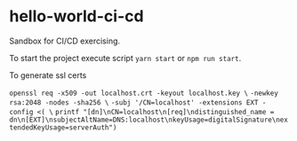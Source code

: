 # hello-world-ci-cd

Sandbox for CI/CD exercising.

<p>To start the project execute script <code>yarn start</code> or <code>npm run start</code>.</p>

<p>To generate ssl certs</p>
<code>openssl req -x509 -out localhost.crt -keyout localhost.key \</code>
<code>-newkey rsa:2048 -nodes -sha256 \</code>
<code>-subj '/CN=localhost' -extensions EXT -config <( \</code>
<code>printf "[dn]\nCN=localhost\n[req]\ndistinguished_name = dn\n[EXT]\nsubjectAltName=DNS:localhost\nkeyUsage=digitalSignature\nextendedKeyUsage=serverAuth")</code>